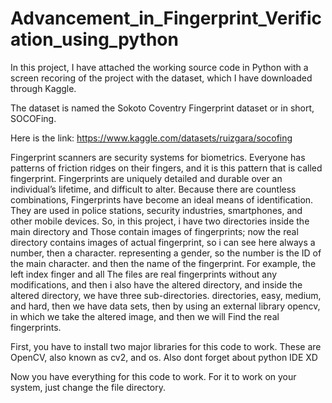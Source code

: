 # Advancement_in_Fingerprint_Verification_using_python

In this project, I have attached the working source code in Python with a screen recoring of the project with the dataset, which I have downloaded through Kaggle.

The dataset is named the Sokoto Coventry Fingerprint dataset or in short, SOCOFing.

Here is the link: https://www.kaggle.com/datasets/ruizgara/socofing

Fingerprint scanners are security systems for biometrics. Everyone has patterns of friction ridges on their fingers, and it is this pattern that is called fingerprint. Fingerprints are uniquely detailed and durable over an individual’s lifetime, and difficult to alter. Because there are countless combinations, Fingerprints have become an ideal means of identification. They are used in police stations, security industries, smartphones, and other mobile devices. So, in this project, i have two directories inside the main directory and Those contain images of fingerprints; now the real directory contains images of actual fingerprint, so i can see here always a number, then a character. representing a gender, so the number is the ID of the main character. and then the name of the fingerprint. For example, the left index finger and all The files are real fingerprints without any modifications, and then i also have the altered directory, and inside the altered directory, we have three sub-directories. directories, easy, medium, and hard, then we have data sets, then by using an external library opencv, in which we take the altered image, and then we will Find the real fingerprints.

First, you have to install two major libraries for this code to work. These are OpenCV, also known as cv2, and os.
Also dont forget about python IDE XD

Now you have everything for this code to work. For it to work on your system, just change the file directory.

